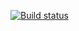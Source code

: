 [![Build status](https://ci.appveyor.com/api/projects/status/myc6nw8rklswkyoh/branch/main?svg=true)](https://ci.appveyor.com/project/zilyazakirova1/bddhw/branch/main)
